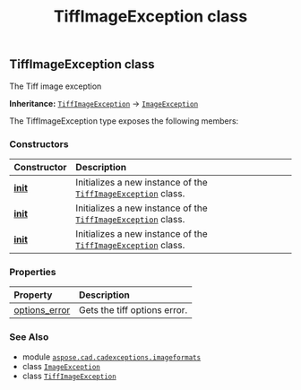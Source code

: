 ﻿---
title: TiffImageException class
second_title: Aspose.CAD for Python via .NET API References
description: 
type: docs
weight: 110
url: /python-net/aspose.cad.cadexceptions.imageformats/tiffimageexception/
is_root: false
---

## TiffImageException class

The Tiff image exception



**Inheritance:** [`TiffImageException`](/cad/python-net/aspose.cad.cadexceptions.imageformats/tiffimageexception) → 
[`ImageException`](/cad/python-net/aspose.cad.cadexceptions/imageexception)



The TiffImageException type exposes the following members:

### Constructors
| Constructor | Description |
| :- | :- |
| [__init__](/cad/python-net/aspose.cad.cadexceptions.imageformats/tiffimageexception/__init__/#str) | Initializes a new instance of the [`TiffImageException`](/cad/python-net/aspose.cad.cadexceptions.imageformats/tiffimageexception) class. |
| [__init__](/cad/python-net/aspose.cad.cadexceptions.imageformats/tiffimageexception/__init__/#str-aspose.cad.imageoptions.TiffOptionsError) | Initializes a new instance of the [`TiffImageException`](/cad/python-net/aspose.cad.cadexceptions.imageformats/tiffimageexception) class. |
| [__init__](/cad/python-net/aspose.cad.cadexceptions.imageformats/tiffimageexception/__init__/#aspose.cad.imageoptions.TiffOptionsError) | Initializes a new instance of the [`TiffImageException`](/cad/python-net/aspose.cad.cadexceptions.imageformats/tiffimageexception) class. |


### Properties
| Property | Description |
| :- | :- |
| [options_error](/cad/python-net/aspose.cad.cadexceptions.imageformats/tiffimageexception/options_error) | Gets the tiff options error. |



### See Also
* module [`aspose.cad.cadexceptions.imageformats`](..)
* class [`ImageException`](/cad/python-net/aspose.cad.cadexceptions/imageexception)
* class [`TiffImageException`](/cad/python-net/aspose.cad.cadexceptions.imageformats/tiffimageexception)
